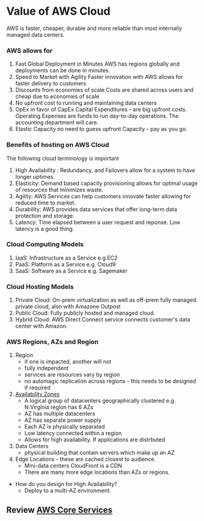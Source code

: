 # Value of AWS Cloud

AWS is faster, cheaper, durable and more reliable than most internally managed data centers.
### AWS allows for 
1. Fast Global Deployment in Minutes
    AWS has regions globally and deployments can be done in minutes.
1. Speed to Market with Agility
    Faster innovation with AWS allows for faster delivery to customers
1. Discounts from economies of scale 
    Costs are shared across users and cheap due to economies of scale
1. No upfront cost to running and maintaining data centers
1. OpEx in favor of CapEx
    Capital Expenditures - are big upfront costs. Operating Expenses are funds to run day-to-day operations. The accounting department will care.    
1. Elastic Capacity
    no need to guess upfront Capacity - pay as you go.


### Benefits of hosting on AWS Cloud
The following cloud terminology is important
1. High Availability : Redundancy, and Failovers allow for a system to have longer uptimes.
1. Elasticity: Demand based capacity provisioning allows for optimal usage of resources that minimizes waste.
1. Agility: AWS Services can help customers innovate faster allowing for reduced time to market.
1. Durability: AWS provides data services that offer long-term data protection and storage.
1. Latency: Time elapsed between a user request and reponse. Low latency is a good thing.
### Cloud Computing Models

1. IaaS: Infrastructure as a Service e.g.EC2
1. PaaS: Platform as a Service e.g. Cloud9
1. SaaS: Software as a Service e.g. Sagemaker

### Cloud Hosting Models

1. Private Cloud: On-prem virtualization as well as off-prem fully managed private cloud, also with Amazone Outpost
1. Public Cloud: Fully publicly hosted and managed cloud.
1. Hybrid Cloud: AWS Direct Connect service connects customer's data center with Amazon.

### AWS Regions, AZs and Region

1. Region
    * if one is impacted, another will not
    * fully independent
    * services are resources vary by region
    * no automagic replication across regions - this needs to be designed if required
1. [Availability Zones](https://aws.amazon.com/about-aws/global-infrastructure/regions_az/)
    * A logical group of datacenters geographically clustered e.g. N.Virginia region has 6 AZs
    * AZ has multiple datacenters
    * AZ has separate power supply 
    * Each AZ is physically separated
    * Low latency connected within a region
    * Allows for high availability. If applications are distrbuted
1. Data Centers
    * physical building that contain servers which make up an AZ
1. Edge Locations - these are cached closest to audience.
    * Mini-data centers
    CloudFront is a CDN 
    * There are many more edge locations than AZs or regions.

* How do you design for High Availability?
    * Deploy to a multi-AZ environment. 

    
## Review [AWS Core Services](./05-AWS_Core_Services.md)
